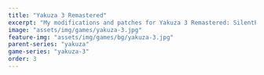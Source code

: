 ```yaml
---
title: "Yakuza 3 Remastered"
excerpt: "My modifications and patches for Yakuza 3 Remastered: SilentPatch."
image: "assets/img/games/yakuza-3.jpg"
feature-img: "assets/img/games/bg/yakuza-3.jpg"
parent-series: "yakuza"
game-series: "yakuza-3"
order: 3
---
```


